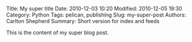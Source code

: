 Title: My super title
Date: 2010-12-03 10:20
Modified: 2010-12-05 19:30
Category: Python
Tags: pelican, publishing
Slug: my-super-post
Authors: Carlton Shepherd
Summary: Short version for index and feeds

This is the content of my super blog post.

